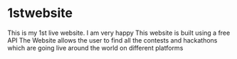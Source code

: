 # 1stwebsite
This is my 1st live website. I am very happy 
This website is built using a free API
The Website allows the user to find all the contests and hackathons which are going live around the world on different platforms
